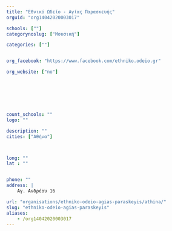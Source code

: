 ```yaml
---
title: "Εθνικό Ωδείο - Αγίας Παρασκευής"
orguid: "org14042020003017"

schools: [""]
categorynoslug: ["Μουσική"]

categories: [""]


org_facebook: "https://www.facebook.com/ethniko.odeio.gr"

org_website: ["no"]







count_schools: ""
logo: ""

description: ""
cities: ["Αθήνα"]



long: ""
lat : ""


phone: ""
address: |
    Αγ. Ανδρέου 16

url: "organisations/ethniko-odeio-agias-paraskeyis/athina/"
slug: "ethniko-odeio-agias-paraskeyis"
aliases:
    - /org14042020003017
---
```



